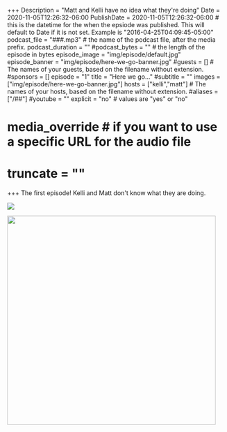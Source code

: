 +++
Description = "Matt and Kelli have no idea what they're doing"
Date = 2020-11-05T12:26:32-06:00
PublishDate = 2020-11-05T12:26:32-06:00 # this is the datetime for the when the epsiode was published. This will default to Date if it is not set. Example is "2016-04-25T04:09:45-05:00"
podcast_file = "###.mp3" # the name of the podcast file, after the media prefix.
podcast_duration = ""
#podcast_bytes = "" # the length of the episode in bytes
episode_image = "img/episode/default.jpg"
episode_banner = "img/episode/here-we-go-banner.jpg"
#guests = [] # The names of your guests, based on the filename without extension.
#sponsors = []
episode = "1"
title = "Here we go..."
#subtitle = ""
images = ["img/episode/here-we-go-banner.jpg"]
hosts = ["kelli","matt"] # The names of your hosts, based on the filename without extension.
#aliases = ["/##"]
#youtube = ""
explicit = "no" # values are "yes" or "no"
# media_override # if you want to use a specific URL for the audio file
# truncate = ""
+++
The first episode! Kelli and Matt don't know what they are doing.

![](/img/random/kelli-what.gif)

<img src = "/img/random/matt-fantastic.gif" width = 480px>

